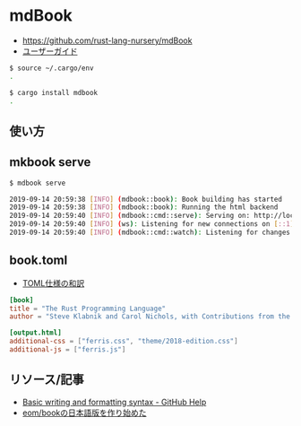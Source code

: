 # mdBook

- https://github.com/rust-lang-nursery/mdBook
- [ユーザーガイド](https://rust-lang-nursery.github.io/mdBook/)

~~~bash
$ source ~/.cargo/env
.
~~~

~~~bash
$ cargo install mdbook
.
~~~

## 使い方

## mkbook serve

~~~bash
$ mdbook serve

2019-09-14 20:59:38 [INFO] (mdbook::book): Book building has started
2019-09-14 20:59:38 [INFO] (mdbook::book): Running the html backend
2019-09-14 20:59:40 [INFO] (mdbook::cmd::serve): Serving on: http://localhost:3000
2019-09-14 20:59:40 [INFO] (ws): Listening for new connections on [::1]:3001.
2019-09-14 20:59:40 [INFO] (mdbook::cmd::watch): Listening for changes...
~~~

## book.toml

- [TOML仕様の和訳](https://qiita.com/minoritea/items/c0de47b8beb813c655d4)

~~~toml
[book]
title = "The Rust Programming Language"
author = "Steve Klabnik and Carol Nichols, with Contributions from the Rust Community"

[output.html]
additional-css = ["ferris.css", "theme/2018-edition.css"]
additional-js = ["ferris.js"]
~~~

## リソース/記事

- [Basic writing and formatting syntax - GitHub Help](https://help.github.com/en/articles/basic-writing-and-formatting-syntax)
- [eom/bookの日本語版を作り始めた](https://qiita.com/termoshtt/items/13965b57c2a4afa85399)
